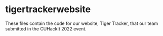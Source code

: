 # tigertrackerwebsite
These files contain the code for our website, Tiger Tracker, that our team submitted in the CUHackIt 2022 event.

